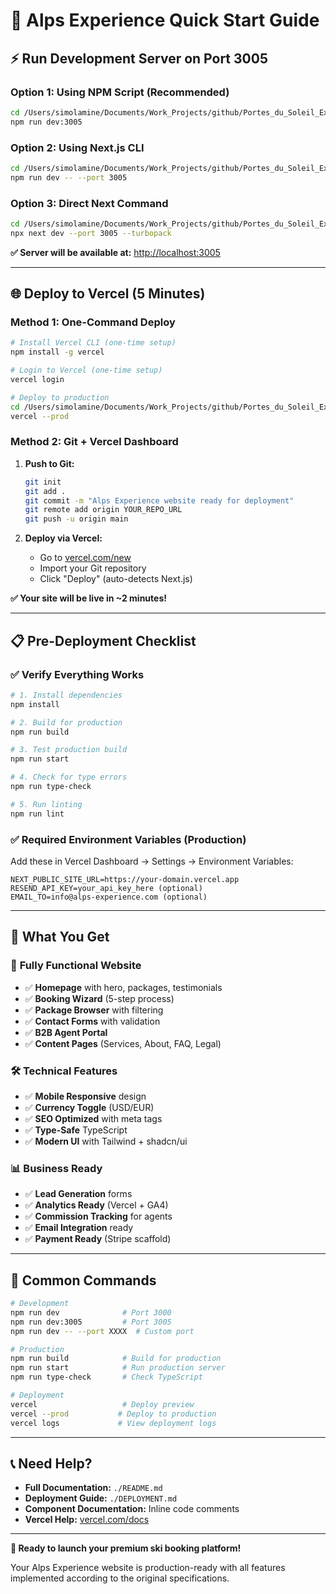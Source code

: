 # 🚀 Alps Experience Quick Start Guide

## ⚡ Run Development Server on Port 3005

### Option 1: Using NPM Script (Recommended)
```bash
cd /Users/simolamine/Documents/Work_Projects/github/Portes_du_Soleil_Experiences/pdse
npm run dev:3005
```

### Option 2: Using Next.js CLI
```bash
cd /Users/simolamine/Documents/Work_Projects/github/Portes_du_Soleil_Experiences/pdse
npm run dev -- --port 3005
```

### Option 3: Direct Next Command
```bash
cd /Users/simolamine/Documents/Work_Projects/github/Portes_du_Soleil_Experiences/pdse
npx next dev --port 3005 --turbopack
```

**✅ Server will be available at:** [http://localhost:3005](http://localhost:3005)

---

## 🌐 Deploy to Vercel (5 Minutes)

### Method 1: One-Command Deploy
```bash
# Install Vercel CLI (one-time setup)
npm install -g vercel

# Login to Vercel (one-time setup)
vercel login

# Deploy to production
cd /Users/simolamine/Documents/Work_Projects/github/Portes_du_Soleil_Experiences/pdse
vercel --prod
```

### Method 2: Git + Vercel Dashboard
1. **Push to Git:**
   ```bash
   git init
   git add .
   git commit -m "Alps Experience website ready for deployment"
   git remote add origin YOUR_REPO_URL
   git push -u origin main
   ```

2. **Deploy via Vercel:**
   - Go to [vercel.com/new](https://vercel.com/new)
   - Import your Git repository
   - Click "Deploy" (auto-detects Next.js)

**✅ Your site will be live in ~2 minutes!**

---

## 📋 Pre-Deployment Checklist

### ✅ Verify Everything Works
```bash
# 1. Install dependencies
npm install

# 2. Build for production
npm run build

# 3. Test production build
npm run start

# 4. Check for type errors
npm run type-check

# 5. Run linting
npm run lint
```

### ✅ Required Environment Variables (Production)
Add these in Vercel Dashboard → Settings → Environment Variables:

```
NEXT_PUBLIC_SITE_URL=https://your-domain.vercel.app
RESEND_API_KEY=your_api_key_here (optional)
EMAIL_TO=info@alps-experience.com (optional)
```

---

## 🎯 What You Get

### 📱 **Fully Functional Website**
- ✅ **Homepage** with hero, packages, testimonials
- ✅ **Booking Wizard** (5-step process)
- ✅ **Package Browser** with filtering
- ✅ **Contact Forms** with validation
- ✅ **B2B Agent Portal** 
- ✅ **Content Pages** (Services, About, FAQ, Legal)

### 🛠️ **Technical Features**
- ✅ **Mobile Responsive** design
- ✅ **Currency Toggle** (USD/EUR)
- ✅ **SEO Optimized** with meta tags
- ✅ **Type-Safe** TypeScript
- ✅ **Modern UI** with Tailwind + shadcn/ui

### 📊 **Business Ready**
- ✅ **Lead Generation** forms
- ✅ **Analytics Ready** (Vercel + GA4)
- ✅ **Commission Tracking** for agents
- ✅ **Email Integration** ready
- ✅ **Payment Ready** (Stripe scaffold)

---

## 🔧 Common Commands

```bash
# Development
npm run dev              # Port 3000
npm run dev:3005         # Port 3005
npm run dev -- --port XXXX  # Custom port

# Production
npm run build            # Build for production
npm run start            # Run production server
npm run type-check       # Check TypeScript

# Deployment
vercel                   # Deploy preview
vercel --prod           # Deploy to production
vercel logs             # View deployment logs
```

---

## 📞 Need Help?

- **Full Documentation:** `./README.md`
- **Deployment Guide:** `./DEPLOYMENT.md`
- **Component Documentation:** Inline code comments
- **Vercel Help:** [vercel.com/docs](https://vercel.com/docs)

---

**🎿 Ready to launch your premium ski booking platform!**

Your Alps Experience website is production-ready with all features implemented according to the original specifications.
